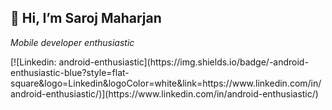 <H2> 👋 Hi, I’m Saroj Maharjan </H2>
<p><em>Mobile developer enthusiastic</em></p>
[![Linkedin: android-enthusiastic](https://img.shields.io/badge/-android-enthusiastic-blue?style=flat-square&logo=Linkedin&logoColor=white&link=https://www.linkedin.com/in/android-enthusiastic/)](https://www.linkedin.com/in/android-enthusiastic/)
<!---
sawrose15/sawrose15 is a ✨ special ✨ repository because its `README.md` (this file) appears on your GitHub profile.
You can click the Preview link to take a look at your changes.
--->
